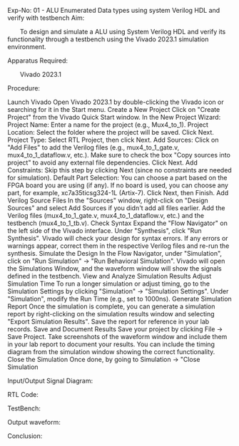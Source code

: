 
Exp-No: 01 - ALU Enumerated Data types using system Verilog HDL and verify with testbench 
Aim:

  To design and simulate a ALU using System Verilog HDL and verify its functionality through a testbench using the Vivado 2023.1 simulation environment. 
  
  Apparatus Required:

  Vivado 2023.1

Procedure:

Launch Vivado Open Vivado 2023.1 by double-clicking the Vivado icon or searching for it in the Start menu. Create a New Project Click on "Create Project" from the Vivado Quick Start window. In the New Project Wizard: Project Name: Enter a name for the project (e.g., Mux4_to_1). Project Location: Select the folder where the project will be saved. Click Next. Project Type: Select RTL Project, then click Next. Add Sources: Click on "Add Files" to add the Verilog files (e.g., mux4_to_1_gate.v, mux4_to_1_dataflow.v, etc.). Make sure to check the box "Copy sources into project" to avoid any external file dependencies. Click Next. Add Constraints: Skip this step by clicking Next (since no constraints are needed for simulation). Default Part Selection: You can choose a part based on the FPGA board you are using (if any). If no board is used, you can choose any part, for example, xc7a35ticsg324-1L (Artix-7). Click Next, then Finish. Add Verilog Source Files In the "Sources" window, right-click on "Design Sources" and select Add Sources if you didn't add all files earlier. Add the Verilog files (mux4_to_1_gate.v, mux4_to_1_dataflow.v, etc.) and the testbench (mux4_to_1_tb.v). Check Syntax Expand the "Flow Navigator" on the left side of the Vivado interface. Under "Synthesis", click "Run Synthesis". Vivado will check your design for syntax errors. If any errors or warnings appear, correct them in the respective Verilog files and re-run the synthesis. Simulate the Design In the Flow Navigator, under "Simulation", click on "Run Simulation" → "Run Behavioral Simulation". Vivado will open the Simulations Window, and the waveform window will show the signals defined in the testbench. View and Analyze Simulation Results Adjust Simulation Time To run a longer simulation or adjust timing, go to the Simulation Settings by clicking "Simulation" → "Simulation Settings". Under "Simulation", modify the Run Time (e.g., set to 1000ns). Generate Simulation Report Once the simulation is complete, you can generate a simulation report by right-clicking on the simulation results window and selecting "Export Simulation Results". Save the report for reference in your lab records. Save and Document Results Save your project by clicking File → Save Project. Take screenshots of the waveform window and include them in your lab report to document your results. You can include the timing diagram from the simulation window showing the correct functionality. Close the Simulation Once done, by going to Simulation → "Close Simulation

Input/Output Signal Diagram:

RTL Code:

TestBench:

Output waveform:

Conclusion:
